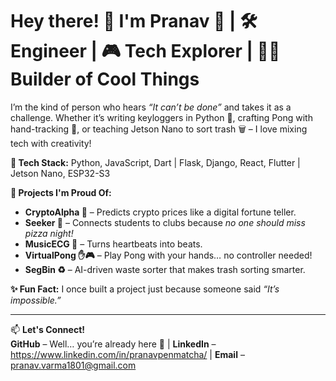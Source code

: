 # Hey there! 👋 I'm Pranav 🚀 | 🛠️ Engineer | 🎮 Tech Explorer | 🧑‍💻 Builder of Cool Things  

I’m the kind of person who hears *“It can’t be done”* and takes it as a challenge. Whether it’s writing keyloggers in Python 🐍, crafting Pong with hand-tracking 🎾, or teaching Jetson Nano to sort trash 🗑️ – I love mixing tech with creativity!  

**🔧 Tech Stack:** Python, JavaScript, Dart | Flask, Django, React, Flutter | Jetson Nano, ESP32-S3  

**🎯 Projects I'm Proud Of:**  
- **CryptoAlpha 🔮** – Predicts crypto prices like a digital fortune teller.  
- **Seeker 🍕** – Connects students to clubs because *no one should miss pizza night!*  
- **MusicECG 🎵** – Turns heartbeats into beats.  
- **VirtualPong ✋🎮** – Play Pong with your hands… no controller needed!  
- **SegBin ♻️** – AI-driven waste sorter that makes trash sorting smarter.  

**✨ Fun Fact:** I once built a project just because someone said *“It’s impossible.”*  

---  

📫 **Let's Connect!**  
**GitHub** – Well… you’re already here 👀 | **LinkedIn** – https://www.linkedin.com/in/pranavpenmatcha/ | **Email** – pranav.varma1801@gmail.com  
